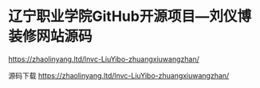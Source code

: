 # 辽宁职业学院GitHub开源项目—刘仪博 装修网站源码
https://zhaolinyang.ltd/lnvc-LiuYibo-zhuangxiuwangzhan/


源码下载
https://zhaolinyang.ltd/lnvc-LiuYibo-zhuangxiuwangzhan/
